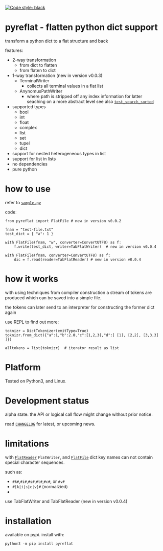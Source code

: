 
[![Code style: black](https://img.shields.io/badge/code%20style-black-000000.svg)](https://github.com/psf/black)


# pyreflat - flatten python dict support

transform a python dict to a flat structure and back

features:

- 2-way transformation
  - from dict to flatten
  - from flaten to dict
- 1-way transformation (new in version v0.0.3)
  - TerminalWriter
    - collects all terminal values in a flat list
  - AnynomusPathWriter
    - where path is stripped off any index information for latter seaching on a more abstract level
      see also [`test_search_sorted`](https://github.com/kr-g/pyreflat/blob/main/tests/test_any_path.py)
- supported types
  - bool
  - int
  - float
  - complex
  - list
  - set
  - tupel
  - dict 
- support for nested heterogeneous types in list 
- support for list in lists
- no dependencies
- pure python


# how to use

refer to [`sample.py`](https://github.com/kr-g/pyreflat/blob/main/sample.py)

code: 

    from pyreflat import FlatFile # new in version v0.0.2

    fnam = "test-file.txt"
    test_dict = { "a": 1 }

    with FlatFile(fnam, "w", converter=ConvertUTF8) as f:
        f.write(test_dict, writer=TabFlatWriter)  # new in version v0.0.4

    with FlatFile(fnam, converter=ConvertUTF8) as f:
        dic = f.read(reader=TabFlatReader) # new in version v0.0.4


# how it works

with using techniques from compiler construction a stream of tokens are produced
which can be saved into a simple file.

the tokens can later send to an interpreter for constructing the former dict again

use REPL to find out more:

    toknizr = DictTokenizer(emitType=True)
    toknizr.from_dict({"a":1,"b":2.0,"c":[1,2,3],"d":[ [1], [2,2], [3,3,3] ]})

    alltokens = list(toknizr)  # iterator result as list


# Platform

Tested on Python3, and Linux.


# Development status

alpha state.
the API or logical call flow might change without prior notice.

read [`CHANGELOG`](https://github.com/kr-g/pyreflat/blob/master/CHANGELOG.MD)
for latest, or upcoming news.


# limitations

with [`FlatReader`](https://github.com/kr-g/pyreflat/blob/main/pyreflat/flatter.py) 
`FlatWriter`, and [`FlatFile`](https://github.com/kr-g/pyreflat/blob/main/pyreflat/util.py)
dict key names can not contain special character sequences. 

such as:
- `#k#`,`#i#`,`#s#`,`#t#`,`#c#`, or `#v#` 
- `#[k|i|s|c|v]#` (normalzied)
-

use TabFlatWriter and TabFlatReader (new in version v0.0.4)


# installation
    
available on pypi. install with:

    python3 -m pip install pyreflat
    
